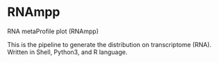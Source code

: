 # RNAmpp
RNA metaProfile plot (RNAmpp)

This is the pipeline to generate the distribution on transcriptome (RNA). Written in Shell, Python3, and R language.






